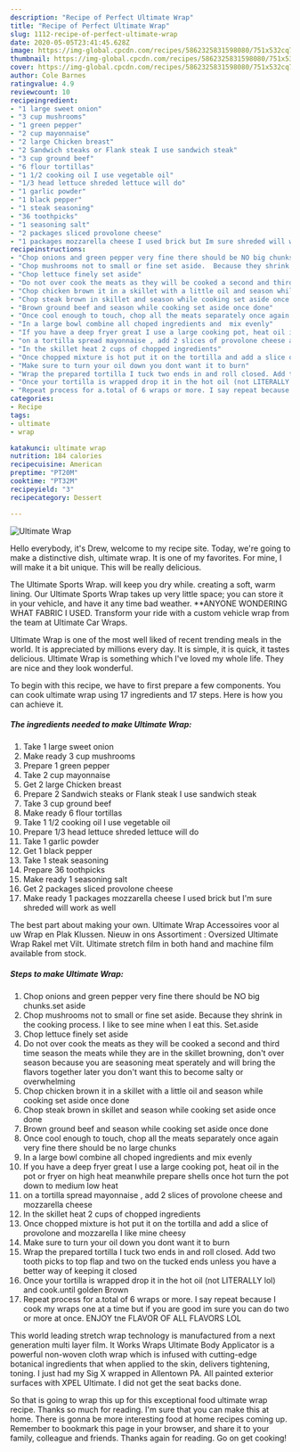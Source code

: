 ```yaml
---
description: "Recipe of Perfect Ultimate Wrap"
title: "Recipe of Perfect Ultimate Wrap"
slug: 1112-recipe-of-perfect-ultimate-wrap
date: 2020-05-05T23:41:45.628Z
image: https://img-global.cpcdn.com/recipes/5862325831598080/751x532cq70/ultimate-wrap-recipe-main-photo.jpg
thumbnail: https://img-global.cpcdn.com/recipes/5862325831598080/751x532cq70/ultimate-wrap-recipe-main-photo.jpg
cover: https://img-global.cpcdn.com/recipes/5862325831598080/751x532cq70/ultimate-wrap-recipe-main-photo.jpg
author: Cole Barnes
ratingvalue: 4.9
reviewcount: 10
recipeingredient:
- "1 large sweet onion"
- "3 cup mushrooms"
- "1 green pepper"
- "2 cup mayonnaise"
- "2 large Chicken breast"
- "2 Sandwich steaks or Flank steak I use sandwich steak"
- "3 cup ground beef"
- "6 flour tortillas"
- "1 1/2 cooking oil I use vegetable oil"
- "1/3 head lettuce shreded lettuce will do"
- "1 garlic powder"
- "1 black pepper"
- "1 steak seasoning"
- "36 toothpicks"
- "1 seasoning salt"
- "2 packages sliced provolone cheese"
- "1 packages mozzarella cheese I used brick but Im sure shreded will work as well"
recipeinstructions:
- "Chop onions and green pepper very fine there should be NO big chunks.set aside"
- "Chop mushrooms not to small or fine set aside.  Because they shrink in the cooking process. I like to see mine when I eat this. Set.aside"
- "Chop lettuce finely set aside"
- "Do not over cook the meats as they will be cooked a second and third time season the meats while they are in the skillet browning, don&#39;t over season because you are seasoning meat sperately and will bring the flavors together later you don&#39;t want this to become salty or overwhelming"
- "Chop chicken brown it in a skillet with a little oil and season while cooking set aside once done"
- "Chop steak brown in skillet and season while cooking set aside once done"
- "Brown ground beef and season while cooking set aside once done"
- "Once cool enough to touch, chop all the meats separately once again very fine there should be no large chunks"
- "In a large bowl combine all choped ingredients and  mix evenly"
- "If you have a deep fryer great I use a large cooking pot, heat oil in the pot or fryer on high heat meanwhile prepare shells once hot turn the pot down to medium low heat"
- "on a tortilla spread mayonnaise , add 2 slices of provolone cheese and mozzarella cheese"
- "In the skillet heat 2 cups of chopped ingredients"
- "Once chopped mixture is hot put it on the tortilla and add a slice of provolone and mozzarella I like mine cheesy"
- "Make sure to turn your oil down you dont want it to burn"
- "Wrap the prepared tortilla I tuck two ends in and roll closed. Add two tooth picks to top flap and two on the tucked ends unless you have a better way of keeping it closed"
- "Once your tortilla is wrapped drop it in the hot oil (not LITERALLY lol) and cook.until golden Brown"
- "Repeat process for a.total of 6 wraps or more. I say repeat because I cook my wraps one at a time but if you are good im sure you can do two or more at once.  ENJOY tne FLAVOR OF ALL FLAVORS LOL"
categories:
- Recipe
tags:
- ultimate
- wrap

katakunci: ultimate wrap 
nutrition: 184 calories
recipecuisine: American
preptime: "PT20M"
cooktime: "PT32M"
recipeyield: "3"
recipecategory: Dessert

---
```



![Ultimate Wrap](https://img-global.cpcdn.com/recipes/5862325831598080/751x532cq70/ultimate-wrap-recipe-main-photo.jpg)

Hello everybody, it's Drew, welcome to my recipe site. Today, we're going to make a distinctive dish, ultimate wrap. It is one of my favorites. For mine, I will make it a bit unique. This will be really delicious.

The Ultimate Sports Wrap. will keep you dry while. creating a soft, warm lining. Our Ultimate Sports Wrap takes up very little space; you can store it in your vehicle, and have it any time bad weather. **ANYONE WONDERING WHAT FABRIC I USED. Transform your ride with a custom vehicle wrap from the team at Ultimate Car Wraps.

Ultimate Wrap is one of the most well liked of recent trending meals in the world. It is appreciated by millions every day. It is simple, it is quick, it tastes delicious. Ultimate Wrap is something which I've loved my whole life. They are nice and they look wonderful.


To begin with this recipe, we have to first prepare a few components. You can cook ultimate wrap using 17 ingredients and 17 steps. Here is how you can achieve it.

<!--inarticleads1-->

##### The ingredients needed to make Ultimate Wrap:

1. Take 1 large sweet onion
1. Make ready 3 cup mushrooms
1. Prepare 1 green pepper
1. Take 2 cup mayonnaise
1. Get 2 large Chicken breast
1. Prepare 2 Sandwich steaks or Flank steak I use sandwich steak
1. Take 3 cup ground beef
1. Make ready 6 flour tortillas
1. Take 1 1/2 cooking oil I use vegetable oil
1. Prepare 1/3 head lettuce shreded lettuce will do
1. Take 1 garlic powder
1. Get 1 black pepper
1. Take 1 steak seasoning
1. Prepare 36 toothpicks
1. Make ready 1 seasoning salt
1. Get 2 packages sliced provolone cheese
1. Make ready 1 packages mozzarella cheese I used brick but I&#39;m sure shreded will work as well


The best part about making your own. Ultimate Wrap Accessoires voor al uw Wrap en Plak Klussen. Nieuw in ons Assortiment : Oversized Ultimate Wrap Rakel met Vilt. Ultimate stretch film in both hand and machine film available from stock. 

<!--inarticleads2-->

##### Steps to make Ultimate Wrap:

1. Chop onions and green pepper very fine there should be NO big chunks.set aside
1. Chop mushrooms not to small or fine set aside.  Because they shrink in the cooking process. I like to see mine when I eat this. Set.aside
1. Chop lettuce finely set aside
1. Do not over cook the meats as they will be cooked a second and third time season the meats while they are in the skillet browning, don&#39;t over season because you are seasoning meat sperately and will bring the flavors together later you don&#39;t want this to become salty or overwhelming
1. Chop chicken brown it in a skillet with a little oil and season while cooking set aside once done
1. Chop steak brown in skillet and season while cooking set aside once done
1. Brown ground beef and season while cooking set aside once done
1. Once cool enough to touch, chop all the meats separately once again very fine there should be no large chunks
1. In a large bowl combine all choped ingredients and  mix evenly
1. If you have a deep fryer great I use a large cooking pot, heat oil in the pot or fryer on high heat meanwhile prepare shells once hot turn the pot down to medium low heat
1. on a tortilla spread mayonnaise , add 2 slices of provolone cheese and mozzarella cheese
1. In the skillet heat 2 cups of chopped ingredients
1. Once chopped mixture is hot put it on the tortilla and add a slice of provolone and mozzarella I like mine cheesy
1. Make sure to turn your oil down you dont want it to burn
1. Wrap the prepared tortilla I tuck two ends in and roll closed. Add two tooth picks to top flap and two on the tucked ends unless you have a better way of keeping it closed
1. Once your tortilla is wrapped drop it in the hot oil (not LITERALLY lol) and cook.until golden Brown
1. Repeat process for a.total of 6 wraps or more. I say repeat because I cook my wraps one at a time but if you are good im sure you can do two or more at once.  ENJOY tne FLAVOR OF ALL FLAVORS LOL


This world leading stretch wrap technology is manufactured from a next generation multi layer film. It Works Wraps Ultimate Body Applicator is a powerful non-woven cloth wrap which is infused with cutting-edge botanical ingredients that when applied to the skin, delivers tightening, toning. I just had my Sig X wrapped in Allentown PA. All painted exterior surfaces with XPEL Ultimate. I did not get the seat backs done. 

So that is going to wrap this up for this exceptional food ultimate wrap recipe. Thanks so much for reading. I'm sure that you can make this at home. There is gonna be more interesting food at home recipes coming up. Remember to bookmark this page in your browser, and share it to your family, colleague and friends. Thanks again for reading. Go on get cooking!
